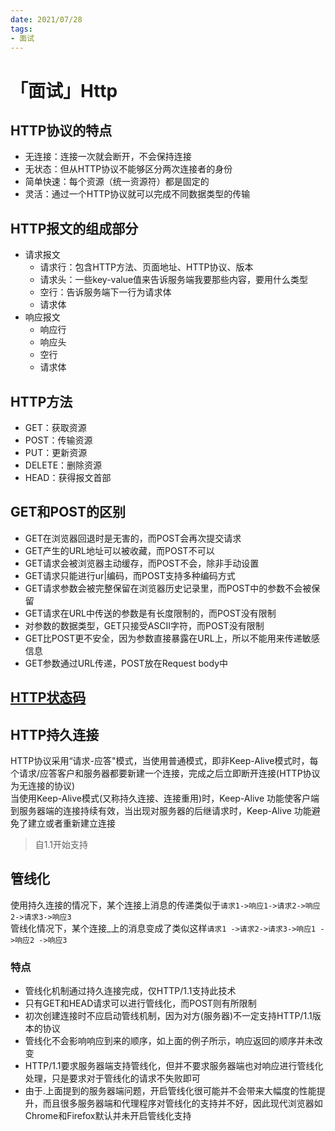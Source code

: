 ```yaml
---
date: 2021/07/28 
tags:
- 面试
---
```


# 「面试」Http
## HTTP协议的特点
- 无连接：连接一次就会断开，不会保持连接
- 无状态：但从HTTP协议不能够区分两次连接者的身份
- 简单快速：每个资源（统一资源符）都是固定的
- 灵活：通过一个HTTP协议就可以完成不同数据类型的传输
## HTTP报文的组成部分
- 请求报文
  - 请求行：包含HTTP方法、页面地址、HTTP协议、版本
  - 请求头：一些key-value值来告诉服务端我要那些内容，要用什么类型
  - 空行：告诉服务端下一行为请求体
  - 请求体
- 响应报文
  - 响应行
  - 响应头
  - 空行
  - 请求体

## HTTP方法
- GET：获取资源
- POST：传输资源
- PUT：更新资源
- DELETE：删除资源
- HEAD：获得报文首部

## GET和POST的区别
- GET在浏览器回退时是无害的，而POST会再次提交请求
- GET产生的URL地址可以被收藏，而POST不可以
- GET请求会被浏览器主动缓存，而POST不会，除非手动设置
- GET请求只能进行ur|编码，而POST支持多种编码方式
- GET请求参数会被完整保留在浏览器历史记录里，而POST中的参数不会被保留
- GET请求在URL中传送的参数是有长度限制的，而POST没有限制
- 对参数的数据类型，GET只接受ASCII字符，而POST没有限制
- GET比POST更不安全，因为参数直接暴露在URL上，所以不能用来传递敏感信息
- GET参数通过URL传递，POST放在Request body中

## [HTTP状态码](/my-blog/blogs/beginner-notes/Notes-Http-code.html)

## HTTP持久连接
HTTP协议采用“请求-应答"模式，当使用普通模式，即非Keep-Alive模式时，每个请求/应答客户和服务器都要新建一个连接，完成之后立即断开连接(HTTP协议为无连接的协议)  
当使用Keep-Alive模式(又称持久连接、连接重用)时，Keep-Alive 功能使客户端到服务器端的连接持续有效，当出现对服务器的后继请求时，Keep-Alive 功能避免了建立或者重新建立连接
> 自1.1开始支持

## 管线化
使用持久连接的情况下，某个连接上消息的传递类似于`请求1->响应1->请求2->响应2->请求3->响应3`  
管线化情况下，某个连接_上的消息变成了类似这样`请求1 ->请求2->请求3->响应1 ->响应2 ->响应3`
### 特点
- 管线化机制通过持久连接完成，仅HTTP/1.1支持此技术
- 只有GET和HEAD请求可以进行管线化，而POST则有所限制
- 初次创建连接时不应启动管线机制，因为对方(服务器)不一定支持HTTP/1.1版本的协议
- 管线化不会影响响应到来的顺序，如上面的例子所示，响应返回的顺序并未改变
- HTTP/1.1要求服务器端支持管线化，但并不要求服务器端也对响应进行管线化处理，只是要求对于管线化的请求不失败即可
- 由于.上面提到的服务器端问题，开启管线化很可能并不会带来大幅度的性能提升，而且很多服务器端和代理程序对管线化的支持并不好，因此现代浏览器如Chrome和Firefox默认并未开启管线化支持